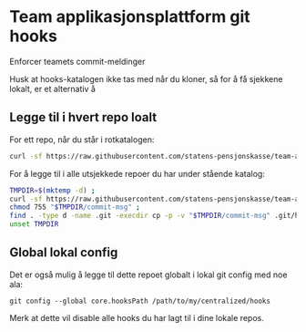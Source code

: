 # Team applikasjonsplattform git hooks

Enforcer teamets commit-meldinger

Husk at hooks-katalogen ikke tas med når du kloner, så
for å få sjekkene lokalt, er et alternativ å

## Legge til i hvert repo loalt

For ett repo, når du står i rotkatalogen:

```bash
curl -sf https://raw.githubusercontent.com/statens-pensjonskasse/team-applikasjonsplattform-git-hooks/refs/heads/main/commit-msg >| .git/hooks/commit-msg && chmod 755 .git/hooks/commit-msg
```

For å legge til i alle utsjekkede repoer du har under stående katalog:

```bash
TMPDIR=$(mktemp -d) ;
curl -sf https://raw.githubusercontent.com/statens-pensjonskasse/team-applikasjonsplattform-git-hooks/refs/heads/main/commit-msg > "$TMPDIR/commit-msg" ;
chmod 755 "$TMPDIR/commit-msg" ;
find . -type d -name .git -execdir cp -p -v "$TMPDIR/commit-msg" .git/hooks/ \; ;
unset TMPDIR
```

## Global lokal config

Det er også mulig å legge til dette repoet globalt i lokal git config med noe ala:

`git config --global core.hooksPath /path/to/my/centralized/hooks`

Merk at dette vil disable alle hooks du har lagt til i dine lokale repos.
